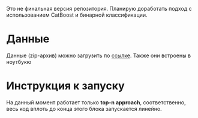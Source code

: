 Это не финальная версия репозитория. Планирую доработать подход с использованием CatBoost и бинарной классификации.

# Данные
Данные (zip-архив) можно загрузить по [ссылке](https://drive.google.com/file/d/1E7EKrW2wuCmH3ijw5KjT8loOH1lFvd_0/view?usp=drive_link). Также они встроены в ноутбукю

# Инструкция к запуску
На данный момент работает только **top-n approach**, соответственно, весь код вплоть до конца этого блока запускается линейно.

